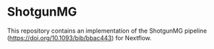 # ShotgunMG

This repository contains an implementation of the ShotgunMG pipeline (https://doi.org/10.1093/bib/bbac443) for Nextflow.

